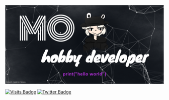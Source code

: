 <img src="banner.png" allign="center" />

[![Visits Badge](https://badges.pufler.dev/visits/DarkenMo/DarkenMo)](http://darkenmo.xyz)
[![Twitter Badge](https://img.shields.io/badge/Twitter-Profile-informational?style=flat&logo=twitter&logoColor=white&color=1CA2F1)](https://twitter.com/DarkenMo)
